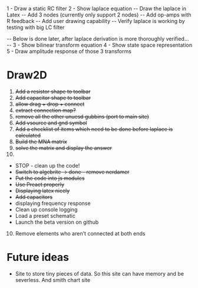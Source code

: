1 - Draw a static RC filter
2 - Show laplace equation
-- Draw the laplace in Latex
-- Add 3 nodes (currently only support 2 nodes)
-- Add op-amps with R feedback
-- Add user drawing capability
-- Verify laplace is working by testing with big LC filter


-- Below is done later, after laplace derivation is more thoroughly verified... --
3 - Show bilinear transform equation
4 - Show state space representation
5 - Draw amplitude response of those 3 transforms


# Draw2D
1) ~~Add a resistor shape to toolbar~~
2) ~~Add capacitor shape to toolbar~~
3) ~~allow drag + drop + connect~~
4) ~~extract connection map?~~
5) ~~remove all the other unuesd gubbins (port to main site)~~
6) ~~Add vsource and gnd symbol~~
7) ~~Add a checklist of items which need to be done before laplace is calculated~~
8) ~~Build the MNA matrix~~
9) ~~solve the matrix and display the answer~~
10) 
- STOP - clean up the code! 
- ~~Switch to algebrite -> done - remove nerdamer~~
- ~~Put the code into js modules~~
- ~~Use Preact properly~~
- ~~Displaying latex nicely~~
- ~~Add capacitors~~
- displaying frequency response
- Clean up console logging
- Load a preset schematic
- Launch the beta version on github
10) Remove elements who aren't connected at both ends



# Future ideas
- Site to store tiny pieces of data. So this site can have memory and be severless. And smith chart site
